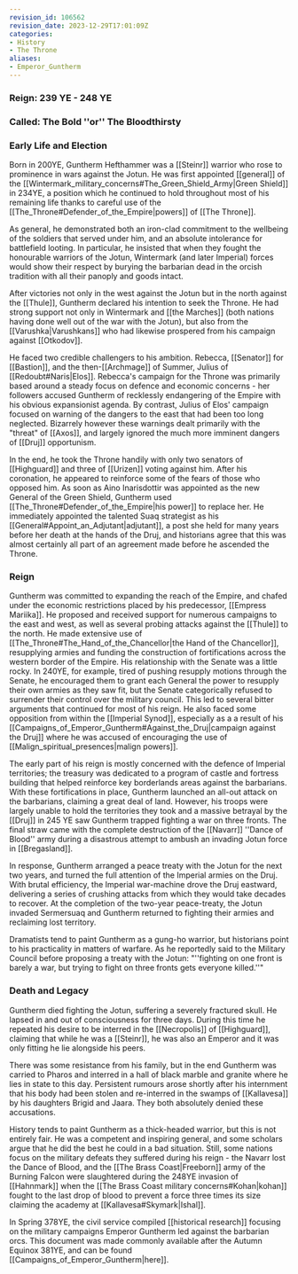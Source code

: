 ```yaml
---
revision_id: 106562
revision_date: 2023-12-29T17:01:09Z
categories:
- History
- The Throne
aliases:
- Emperor_Guntherm
---
```


### Reign: 239 YE - 248 YE

### Called: The Bold ''or'' The Bloodthirsty

### Early Life and Election
Born in 200YE, Guntherm Hefthammer was a [[Steinr]] warrior who rose to prominence in wars against the Jotun. He was first appointed [[general]] of the [[Wintermark_military_concerns#The_Green_Shield_Army|Green Shield]] in 234YE, a position which he continued to hold throughout most of his remaining life thanks to careful use of the [[The_Throne#Defender_of_the_Empire|powers]] of [[The Throne]].

As general, he demonstrated both an iron-clad commitment to the wellbeing of the soldiers that served under him, and an absolute intolerance for battlefield looting. In particular, he insisted that when they fought the honourable warriors of the Jotun, Wintermark (and later Imperial) forces would show their respect by burying the barbarian dead in the orcish tradition with all their panoply and goods intact.

After victories not only in the west against the Jotun but in the north against the [[Thule]], Guntherm declared his intention to seek the Throne. He had strong support not only in Wintermark and [[the Marches]] (both nations having done well out of the war with the Jotun), but also from the [[Varushka|Varushkans]] who had likewise prospered from his campaign against [[Otkodov]]. 

He faced two credible challengers to his ambition. Rebecca, [[Senator]] for [[Bastion]], and the then-[[Archmage]] of Summer, Julius of [[Redoubt#Naris|Elos]]. Rebecca's campaign for the Throne was primarily based around a steady focus on defence and economic concerns - her followers accused Guntherm of recklessly endangering of the Empire with his obvious expansionist agenda. By contrast, Julius of Elos' campaign focused on warning of the dangers to the east that had been too long neglected. Bizarrely however these warnings dealt primarily with the "threat" of [[Axos]], and largely ignored the much more imminent dangers of [[Druj]] opportunism. 

In the end, he took the Throne handily with only two senators of [[Highguard]] and three of [[Urizen]] voting against him. After his coronation, he appeared to reinforce some of the fears of those who opposed him. As soon as Aino Inarisdottir was appointed as the new General of the Green Shield, Guntherm used [[The_Throne#Defender_of_the_Empire|his power]] to replace her. He immediately appointed the talented Suaq strategist as his [[General#Appoint_an_Adjutant|adjutant]], a post she held for many years before her death at the hands of the Druj, and historians agree that this was almost certainly all part of an agreement made before he ascended the Throne.

### Reign
Guntherm was committed to expanding the reach of the Empire, and chafed under the economic restrictions placed by his predecessor, [[Empress Mariika]]. He proposed and received support for numerous campaigns to the east and west, as well as several probing attacks against the [[Thule]] to the north. He made extensive use of [[The_Throne#The_Hand_of_the_Chancellor|the Hand of the Chancellor]], resupplying armies and funding the construction of fortifications across the western border of the Empire. His relationship with the Senate was a little rocky.  In 240YE, for example, tired of pushing resupply motions through the Senate, he encouraged them to grant each General the power to resupply their own armies as they saw fit, but the Senate categorically refused to surrender their control over the military council. This led to several bitter arguments that continued for most of his reign. He also faced some opposition from within the [[Imperial Synod]], especially as a a result of his [[Campaigns_of_Emperor_Guntherm#Against_the_Druj|campaign against the Druj]] where he was accused of encouraging the use of [[Malign_spiritual_presences|malign powers]].

The early part of his reign is mostly concerned with the defence of Imperial territories; the treasury was dedicated to a program of castle and fortress building that helped reinforce key borderlands areas against the barbarians. With these fortifications in place, Guntherm launched an all-out attack on the barbarians, claiming a great deal of land. However, his troops were largely unable to hold the territories they took and a massive betrayal by the [[Druj]] in 245 YE saw Guntherm trapped fighting a war on three fronts. The final straw came with the complete destruction of the [[Navarr]] ''Dance of Blood'' army during a disastrous attempt to ambush an invading Jotun force in [[Bregasland]].

In response, Guntherm arranged a peace treaty with the Jotun for the next two years, and turned the full attention of the Imperial armies on the Druj. With brutal efficiency, the Imperial war-machine drove the Druj eastward, delivering a series of crushing attacks from which they would take decades to recover. At the completion of the two-year peace-treaty, the Jotun invaded Sermersuaq and Guntherm returned to fighting their armies and reclaiming lost territory.

Dramatists tend to paint Guntherm as a gung-ho warrior, but historians point to his practicality in matters of warfare. As he reportedly said to the Military Council before proposing a treaty with the Jotun: "''fighting on one front is barely a war, but trying to fight on three fronts gets everyone killed.''"

### Death and Legacy
Guntherm died fighting the Jotun, suffering a severely fractured skull. He lapsed in and out of consciousness for three days. During this time he repeated his desire to be interred in the [[Necropolis]] of [[Highguard]], claiming that while he was a [[Steinr]], he was also an Emperor and it was only fitting he lie alongside his peers.

There was some resistance from his family, but in the end Guntherm was carried to Pharos and interred in a hall of black marble and granite where he lies in state to this day. Persistent rumours arose shortly after his internment that his body had been stolen and re-interred in the swamps of [[Kallavesa]] by his daughters Brigid and Jaara. They both absolutely denied  these accusations.

History tends to paint Guntherm as a thick-headed warrior, but this is not entirely fair. He was a competent and inspiring general, and some scholars argue that he did the best he could in a bad situation. Still, some nations focus on the military defeats they suffered during his reign - the Navarr lost the Dance of Blood, and the [[The Brass Coast|Freeborn]] army of the Burning Falcon were slaughtered during the 248YE invasion of [[Hahnmark]] when the [[The Brass Coast military concerns#Kohan|kohan]] fought to the last drop of blood to prevent a force three times its size claiming the academy at [[Kallavesa#Skymark|Ishal]].

In Spring 378YE, the civil service compiled [[historical research]] focusing on the military campaigns Emperor Guntherm led against the barbarian orcs. This document was made commonly available after the Autumn Equinox 381YE, and can be found [[Campaigns_of_Emperor_Guntherm|here]].



